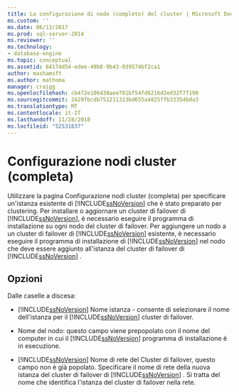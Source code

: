 ```yaml
---
title: La configurazione di nodo (completo) del cluster | Microsoft Docs
ms.custom: ''
ms.date: 06/13/2017
ms.prod: sql-server-2014
ms.reviewer: ''
ms.technology:
- database-engine
ms.topic: conceptual
ms.assetid: 64174d54-edee-49b8-9b43-039574bf2ca1
author: mashamsft
ms.author: mathoma
manager: craigg
ms.openlocfilehash: cb472e106438aee781bf54fd6216d2ed32f7f190
ms.sourcegitcommit: 2429fbcdb751211313bd655a4825ffb33354bda3
ms.translationtype: MT
ms.contentlocale: it-IT
ms.lasthandoff: 11/28/2018
ms.locfileid: "52531837"
---
```

# <a name="cluster-node-configuration-complete"></a>Configurazione nodi cluster (completa)
  Utilizzare la pagina Configurazione nodi cluster (completa) per specificare un'istanza esistente di [!INCLUDE[ssNoVersion](../../includes/ssnoversion-md.md)] che è stato preparato per clustering. Per installare o aggiornare un cluster di failover di [!INCLUDE[ssNoVersion](../../includes/ssnoversion-md.md)], è necessario eseguire il programma di installazione su ogni nodo del cluster di failover. Per aggiungere un nodo a un cluster di failover di [!INCLUDE[ssNoVersion](../../includes/ssnoversion-md.md)] esistente, è necessario eseguire il programma di installazione di [!INCLUDE[ssNoVersion](../../includes/ssnoversion-md.md)] nel nodo che deve essere aggiunto all'istanza del cluster di failover di [!INCLUDE[ssNoVersion](../../includes/ssnoversion-md.md)] .  
  
## <a name="options"></a>Opzioni  
 Dalle caselle a discesa:  
  
-   [!INCLUDE[ssNoVersion](../../includes/ssnoversion-md.md)] Nome istanza - consente di selezionare il nome dell'istanza per il [!INCLUDE[ssNoVersion](../../includes/ssnoversion-md.md)] cluster di failover.  
  
-   Nome del nodo: questo campo viene prepopolato con il nome del computer in cui il [!INCLUDE[ssNoVersion](../../includes/ssnoversion-md.md)] programma di installazione è in esecuzione.  
  
-   [!INCLUDE[ssNoVersion](../../includes/ssnoversion-md.md)] Nome di rete del Cluster di failover, questo campo non è già popolato. Specificare il nome di rete della nuova istanza del cluster di failover di [!INCLUDE[ssNoVersion](../../includes/ssnoversion-md.md)] . Si tratta del nome che identifica l'istanza del cluster di failover nella rete.  
  
  
